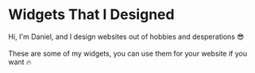 # Widgets That I Designed
Hi, I'm Daniel, and I design websites out of hobbies and desperations 😎
<br><br>
These are some of my widgets, you can use them for your website if you want 🔥
